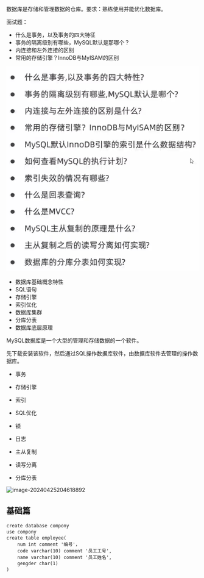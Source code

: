 数据库是存储和管理数据的仓库。要求：熟练使用并能优化数据库。

面试题：

- 什么是事务，以及事务的四大特征
- 事务的隔离级别有哪些，MySQL默认是那哪个？
- 内连接和左外连接的区别
- 常用的存储引擎？InnoDB与MyISAM的区别

![image-20240425203522378](images\image-20240425203522378.png)

- 数据库基础概念特性
- SQL语句
- 存储引擎
- 索引优化
- 数据库集群
- 分库分表
- 数据库底层原理





MySQL数据库是一个大型的管理和存储数据的一个软件。

先下载安装该软件，然后通过SQL操作数据库软件，由数据库软件去管理的操作数据库。



- 事务
- 存储引擎
- 索引
- SQL优化
- 锁



- 日志
- 主从复制
- 读写分离
- 分库分表



![image-20240425204618892](D:\learn-notes\后端\images\image-20240425204618892.png)

## 基础篇

 

```mysal
create database compony
use compony
create table employee(
	num int comment '编号'，
	code varchar(10) comment '员工工号',
	name varchar(10) comment '员工姓名',
	gengder char(1)
) 
```

























